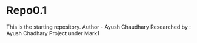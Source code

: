# Repo0.1
This is the starting repository.
Author - Ayush Chaudhary
Researched by  : Ayush Chadhary
Project under Mark1

